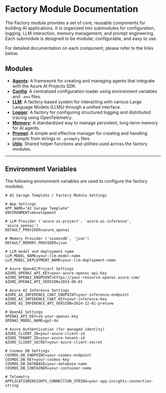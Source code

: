 # Factory Module Documentation

The Factory module provides a set of core, reusable components for building AI applications. It is organized into submodules for configuration, logging, LLM interaction, memory management, and prompt engineering. Each submodule is designed to be modular, configurable, and easy to use.

For detailed documentation on each component, please refer to the links below.

## Modules

- **[Agents](./docs/agents.md)**: A framework for creating and managing agents that integrate with the Azure AI Projects SDK.
- **[Config](./docs/config.md)**: A centralized configuration loader using environment variables and `.env` files.
- **[LLM](./docs/llm.md)**: A factory-based system for interacting with various Large Language Models (LLMs) through a unified interface.
- **[Logger](./docs/logger.md)**: A factory for configuring structured logging and distributed tracing using OpenTelemetry.
- **[Memory](./docs/memory.md)**: A standardized way to manage persistent, long-term memory for AI agents.
- **[Prompt](./docs/prompt.md)**: A simple and effective manager for creating and handling prompts from strings or `.prompty` files.
- **[Utils](./docs/utils.md)**: Shared helper functions and utilities used across the factory modules.

---

## Environment Variables

The following environment variables are used to configure the factory modules:

```env
# AI Garage Template / Factory Module Settings

# App Settings
APP_NAME="AI Garage Template"
ENVIRONMENT=development

# LLM Provider ('azure-ai-project', 'azure-ai-inference', 'azure_openai')
DEFAULT_PROVIDER=azure_openai

# Memory Provider ('cosmosdb', 'json')
DEFAULT_MEMORY_PROVIDER=json

# LLM model and deployment name
LLM_MODEL_NAME=your-llm-model-name
LLM_MODEL_DEPLOYMENT_NAME=your-llm-deployment-name

# Azure OpenAI/Project Settings
AZURE_OPENAI_API_KEY=your-azure-openai-api-key
AZURE_OPENAI_ENDPOINT=https://your-resource.openai.azure.com/
AZURE_OPENAI_API_VERSION=2024-06-01

# Azure AI Inference Settings
AZURE_AI_INFERENCE_CHAT_ENDPOINT=your-inference-endpoint
AZURE_AI_INFERENCE_CHAT_KEY=your-inference-key
AZURE_AI_INFERENCE_API_VERSION=2024-12-01-preview

# OpenAI Settings
OPENAI_API_KEY=sk-your-openai-key
OPENAI_MODEL_NAME=gpt-4o

# Azure Authentication (for managed identity)
AZURE_CLIENT_ID=your-azure-client-id
AZURE_TENANT_ID=your-azure-tenant-id
AZURE_CLIENT_SECRET=your-azure-client-secret

# Cosmos DB Settings
COSMOS_DB_ENDPOINT=your-cosmos-endpoint
COSMOS_DB_KEY=your-cosmos-key
COSMOS_DB_DATABASE=your-database-name
COSMOS_DB_CONTAINER=your-container-name

# Telemetry
APPLICATIONINSIGHTS_CONNECTION_STRING=your-app-insights-connection-string
```


